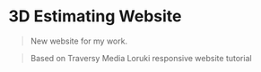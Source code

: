 # 3D Estimating Website

> New website for my work.

> Based on Traversy Media Loruki responsive website tutorial
